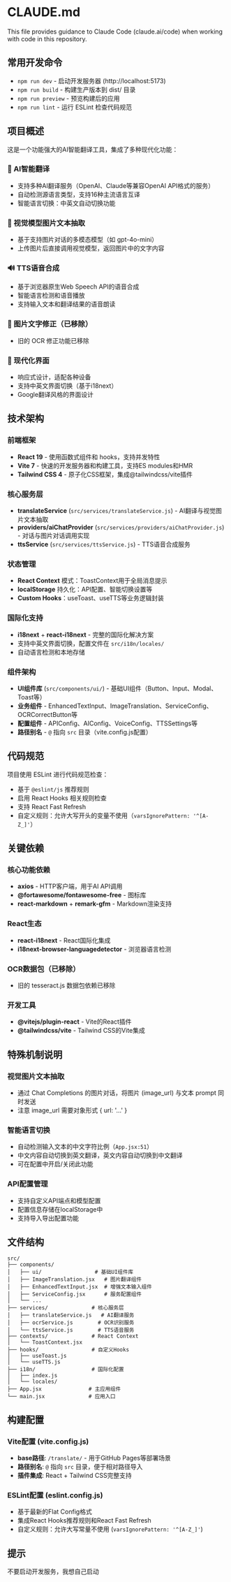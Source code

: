 # CLAUDE.md

This file provides guidance to Claude Code (claude.ai/code) when working with code in this repository.

## 常用开发命令

- `npm run dev` - 启动开发服务器 (http://localhost:5173)
- `npm run build` - 构建生产版本到 dist/ 目录
- `npm run preview` - 预览构建后的应用
- `npm run lint` - 运行 ESLint 检查代码规范

## 项目概述

这是一个功能强大的AI智能翻译工具，集成了多种现代化功能：

### 🤖 AI智能翻译
- 支持多种AI翻译服务（OpenAI、Claude等兼容OpenAI API格式的服务）
- 自动检测源语言类型，支持16种主流语言互译
- 智能语言切换：中英文自动切换功能

### 📸 视觉模型图片文本抽取
- 基于支持图片对话的多模态模型（如 gpt-4o-mini）
- 上传图片后直接调用视觉模型，返回图片中的文字内容

### 🔊 TTS语音合成
- 基于浏览器原生Web Speech API的语音合成
- 智能语言检测和语音播放
- 支持输入文本和翻译结果的语音朗读

### 🔧 图片文字修正（已移除）
- 旧的 OCR 修正功能已移除

### 🎨 现代化界面
- 响应式设计，适配各种设备
- 支持中英文界面切换（基于i18next）
- Google翻译风格的界面设计

## 技术架构

### 前端框架
- **React 19** - 使用函数式组件和 hooks，支持并发特性
- **Vite 7** - 快速的开发服务器和构建工具，支持ES modules和HMR
- **Tailwind CSS 4** - 原子化CSS框架，集成@tailwindcss/vite插件

### 核心服务层
- **translateService** (`src/services/translateService.js`) - AI翻译与视觉图片文本抽取
- **providers/aiChatProvider** (`src/services/providers/aiChatProvider.js`) - 对话与图片对话调用实现
- **ttsService** (`src/services/ttsService.js`) - TTS语音合成服务

### 状态管理
- **React Context** 模式：ToastContext用于全局消息提示
- **localStorage** 持久化：API配置、智能切换设置等
- **Custom Hooks**：useToast、useTTS等业务逻辑封装

### 国际化支持
- **i18next** + **react-i18next** - 完整的国际化解决方案
- 支持中英文界面切换，配置文件在 `src/i18n/locales/`
- 自动语言检测和本地存储

### 组件架构
- **UI组件库** (`src/components/ui/`) - 基础UI组件（Button、Input、Modal、Toast等）
- **业务组件** - EnhancedTextInput、ImageTranslation、ServiceConfig、OCRCorrectButton等
- **配置组件** - APIConfig、AIConfig、VoiceConfig、TTSSettings等
- **路径别名** - `@` 指向 `src` 目录（vite.config.js配置）

## 代码规范

项目使用 ESLint 进行代码规范检查：
- 基于 `@eslint/js` 推荐规则
- 启用 React Hooks 相关规则检查
- 支持 React Fast Refresh
- 自定义规则：允许大写开头的变量不使用（`varsIgnorePattern: '^[A-Z_]'`）

## 关键依赖

### 核心功能依赖
- **axios** - HTTP客户端，用于AI API调用
- **@fortawesome/fontawesome-free** - 图标库
- **react-markdown** + **remark-gfm** - Markdown渲染支持

### React生态
- **react-i18next** - React国际化集成
- **i18next-browser-languagedetector** - 浏览器语言检测

### OCR数据包（已移除）
- 旧的 tesseract.js 数据包依赖已移除

### 开发工具
- **@vitejs/plugin-react** - Vite的React插件
- **@tailwindcss/vite** - Tailwind CSS的Vite集成

## 特殊机制说明

### 视觉图片文本抽取
- 通过 Chat Completions 的图片对话，将图片 (image_url) 与文本 prompt 同时发送
- 注意 image_url 需要对象形式 { url: '...' }

### 智能语言切换
- 自动检测输入文本的中文字符比例（`App.jsx:51`）
- 中文内容自动切换到英文翻译，英文内容自动切换到中文翻译
- 可在配置中开启/关闭此功能

### API配置管理
- 支持自定义API端点和模型配置
- 配置信息存储在localStorage中
- 支持导入导出配置功能

## 文件结构

```
src/
├── components/
│   ├── ui/                 # 基础UI组件库
│   ├── ImageTranslation.jsx   # 图片翻译组件
│   ├── EnhancedTextInput.jsx  # 增强文本输入组件
│   ├── ServiceConfig.jsx      # 服务配置组件
│   └── ...
├── services/              # 核心服务层
│   ├── translateService.js   # AI翻译服务
│   ├── ocrService.js        # OCR识别服务
│   └── ttsService.js        # TTS语音服务
├── contexts/              # React Context
│   └── ToastContext.jsx
├── hooks/                 # 自定义Hooks
│   ├── useToast.js
│   └── useTTS.js
├── i18n/                  # 国际化配置
│   ├── index.js
│   └── locales/
├── App.jsx               # 主应用组件
└── main.jsx              # 应用入口
```

## 构建配置

### Vite配置 (vite.config.js)
- **base路径**: `/translate/` - 用于GitHub Pages等部署场景
- **路径别名**: `@` 指向 `src` 目录，便于相对路径导入
- **插件集成**: React + Tailwind CSS完整支持

### ESLint配置 (eslint.config.js)
- 基于最新的Flat Config格式
- 集成React Hooks推荐规则和React Fast Refresh
- 自定义规则：允许大写常量不使用 (`varsIgnorePattern: '^[A-Z_]'`)

## 提示

不要启动开发服务，我想自己启动